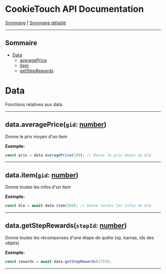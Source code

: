 # CookieTouch API Documentation

[Sommaire](README.md) | [Sommaire détaillé](singlepage.md)

<hr>

## Sommaire

- [Data](#data)
  - [averagePrice](#averagePrice)
  - [item](#item)
  - [getStepRewards](#getsteprewards)

# Data

Fonctions relatives aux data

<hr>

<h2 id="averagePrice">data.averagePrice(<code>gid</code>: <a href="https://developer.mozilla.org/fr-Fr/docs/Web/JavaScript/Data_structures#Number_type">number</a>)</h2>

Donne le prix moyen d'un item

**Exemple:**

```js
const prix = data.averagePrice(289); // Donne le prix moyen du blé
```

<hr>

<h2 id="item">data.item(<code>gid</code>: <a href="https://developer.mozilla.org/fr-Fr/docs/Web/JavaScript/Data_structures#Number_type">number</a>)</h2>

Donne toutes les infos d'un item

**Exemple:**

```js
const ble = await data.item(289); // Donne toutes les infos du blé
```

<hr>

<h2 id="getsteprewards">data.getStepRewards(<code>stepId</code>: <a href="https://developer.mozilla.org/fr-Fr/docs/Web/JavaScript/Data_structures#Number_type">number</a>)</h2>

Donne toutes les récomponses d'une étape de quête (xp, kamas, ids des objets)

**Exemple:**

```js
const rewards = await data.getStepRewards(2733);
```

<hr>
